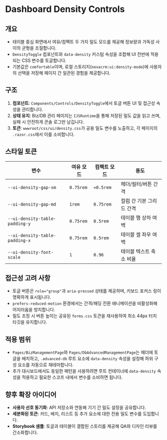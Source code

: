# Dashboard Density Controls

## 개요
- 테이블 중심 화면에서 여유/컴팩트 두 가지 밀도 모드를 제공해 정보량과 가독성 사이의 균형을 조절합니다.
- `DensityToggle` 컴포넌트와 `data-density` 커스텀 속성을 조합해 UI 전반에 적용되는 CSS 변수를 토글합니다.
- 기본값은 `comfortable`이며, 로컬 스토리지(`nexacrm:ui:density-mode`)에 사용자의 선택을 저장해 페이지 간 일관된 경험을 제공합니다.

## 구조
1. **컴포넌트**: `Components/Controls/DensityToggle`에서 토글 버튼 UI 및 접근성 속성을 관리합니다.
2. **상태 유지**: Biz/DB 관리 페이지는 `IJSRuntime`을 통해 저장된 밀도 값을 읽고 쓰며, 실패 시 안전하게 콘솔 로그만 남깁니다.
3. **토큰**: `wwwroot/css/ui/density.css`가 공용 밀도 변수를 노출하고, 각 페이지의 `.razor.css`에서 이를 소비합니다.

## 스타일 토큰
| 변수 | 여유 모드 | 컴팩트 모드 | 용도 |
| --- | --- | --- | --- |
| `--ui-density-gap-sm` | `0.75rem` | `≈0.5rem` | 헤더/필터/버튼 간격 |
| `--ui-density-gap-md` | `1rem` | `0.75rem` | 컬럼 간 기본 그리드 간격 |
| `--ui-density-table-padding-y` | `0.75rem` | `0.5rem` | 테이블 행 상하 여백 |
| `--ui-density-table-padding-x` | `0.75rem` | `0.5rem` | 테이블 셀 좌우 여백 |
| `--ui-density-font-scale` | `1` | `0.96` | 테이블 텍스트 축소 비율 |

## 접근성 고려 사항
- 토글 버튼은 `role="group"`과 `aria-pressed` 상태를 제공하며, 키보드 포커스 링이 명확하게 표시됩니다.
- `prefers-reduced-motion` 환경에서는 간격/패딩 전환 애니메이션을 비활성화해 어지러움을 방지합니다.
- 밀도 조정 시 버튼 높이는 공유된 `forms.css` 토큰을 재사용하여 최소 44px 터치 타깃을 유지합니다.

## 적용 범위
- `Pages/BizManagementPage`와 `Pages/DbAdvancedManagementPage`는 헤더에 토글을 배치하고, `.advanced-db` 루트 요소에 `data-density` 속성을 설정해 하위 구성 요소를 자동으로 재테마합니다.
- 추가 대시보드에서도 동일한 패턴을 사용하려면 루트 컨테이너에 `data-density` 속성을 적용하고 필요한 스코프 내에서 변수를 소비하면 됩니다.

## 향후 확장 아이디어
- **사용자 선호 동기화**: API 저장소와 연동해 기기 간 밀도 설정을 공유합니다.
- **세분화된 토큰**: 카드, 배지, 리스트 등 추가 요소에 대한 전용 밀도 변수를 도입합니다.
- **Storybook 샘플**: 토글과 테이블이 결합된 스토리를 제공해 QA와 디자인 리뷰를 간소화합니다.
